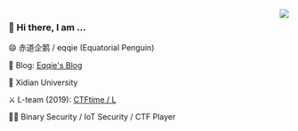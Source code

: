 
<img align="right" src="https://github-readme-stats.vercel.app/api?username=victoryang00&show_icons=true&icon_color=0366d6&bg_color=ffffff&hide_title=true" />

### 👋 Hi there, I am ...

😄 赤道企鹅 / eqqie (Equatorial Penguin)

📕 Blog: [Eqqie's Blog](https://eqqie.cn/)

🏫 Xidian University

⚔️ L-team (2019): [CTFtime / L](https://ctftime.org/team/11724)

🧑‍💻 Binary Security / IoT Security  / CTF Player
